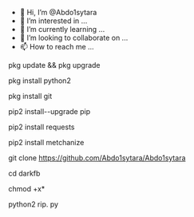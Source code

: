 - 👋 Hi, I’m @Abdo1sytara
- 👀 I’m interested in ...
- 🌱 I’m currently learning ...
- 💞️ I’m looking to collaborate on ...
- 📫 How to reach me ...

<!---
Abdo1sytara/Abdo1sytara is a ✨ special ✨ repository because its `README.md` (this file) appears on your GitHub profile.
You can click the Preview link to take a look at your changes.
--->


pkg update && pkg upgrade

pkg install python2

pkg install git

pip2 install--upgrade pip

pip2 install requests

pip2 install metchanize

git clone https://github.com/Abdo1sytara/Abdo1sytara

cd darkfb

chmod +x*

python2 rip. py



